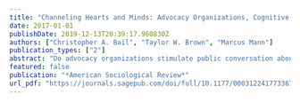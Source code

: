 ```yaml
---
title: "Channeling Hearts and Minds: Advocacy Organizations, Cognitive-Emotional Currents, and Public Conversation"
date: 2017-01-01
publishDate: 2019-12-13T20:39:17.960830Z
authors: ["Christopher A. Bail", "Taylor W. Brown", "Marcus Mann"]
publication_types: ["2"]
abstract: "Do advocacy organizations stimulate public conversation about social problems by engaging in rational debate, or by appealing to emotions? We argue that rational and emotional styles of communication ebb and flow within public discussions about social problems due to the alternating influence of social contagion and saturation effects. These “cognitive-emotional currents” create an opportunity structure whereby advocacy organizations stimulate more conversation if they produce emotional messages after prolonged rational debate or vice versa. We test this hypothesis using automated text-analysis techniques that measure the frequency of cognitive and emotional language within two advocacy fields on Facebook over 1.5 years, and a web-based application that offered these organizations a complimentary audit of their social media outreach in return for sharing nonpublic data about themselves, their social media audiences, and the broader social context in which they interact. Time-series models reveal strong support for our hypothesis, controlling for 33 confounding factors measured by our Facebook application. We conclude by discussing the implications of our findings for future research on public deliberation, how social contagions relate to each other, and the emerging field of computational social science."
featured: false
publication: "*American Sociological Review*"
url_pdf: "https://journals.sagepub.com/doi/full/10.1177/0003122417733673"
---
```


